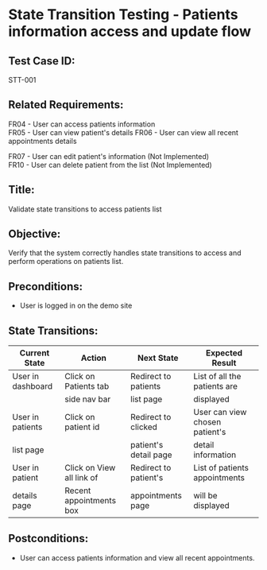 # State Transition Testing - Patients information access and update flow

## Test Case ID:
STT-001

## Related Requirements:
FR04 - User can access patients information  
FR05 - User can view patient's details
FR06 - User can view all recent appointments details  

FR07 - User can edit patient's information (Not Implemented)    
FR10 - User can delete patient from the list (Not Implemented)



## Title:
Validate state transitions to access patients list

## Objective:
Verify that the system correctly handles state transitions to access and perform operations on patients list.

## Preconditions:
- User is logged in on the demo site

## State Transitions:

| Current State      | Action                    | Next State            | Expected Result                  |
|------------------- |----------------------     |--------------------   |----------------------------------|
| User in dashboard  | Click on Patients tab     | Redirect to patients  | List of all the patients are     |     |
|                    | side nav bar              | list page             | displayed                        |
| User in patients   | Click on patient id       | Redirect to clicked   | User can view chosen patient's   |
| list page          |                           | patient's detail page | detail information               |
| User in patient    | Click on View all link of | Redirect to patient's | List of patients appointments    |
| details page       | Recent appointments box   | appointments page     | will be displayed                |                 |


## Postconditions:
- User can access patients information and view all recent appointments.
